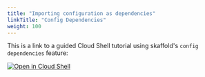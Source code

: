 ```yaml
---
title: "Importing configuration as dependencies"
linkTitle: "Config Dependencies"
weight: 100
---
```


This is a link to a guided Cloud Shell tutorial using skaffold's `config dependencies` feature:

[![Open in Cloud Shell](https://gstatic.com/cloudssh/images/open-btn.svg)](https://ssh.cloud.google.com/cloudshell/editor?cloudshell_git_repo=https://github.com/gsquared94/bank-of-anthos-demo&cloudshell_workspace=.&cloudshell_tutorial=tutorial.md)

